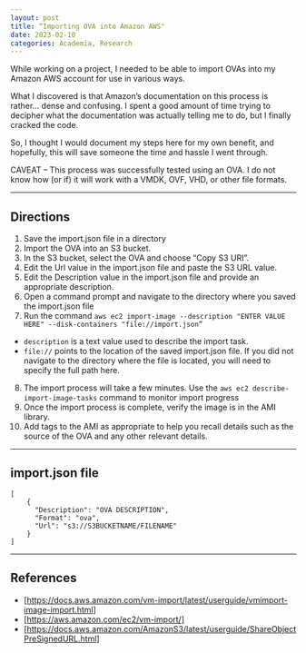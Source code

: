 ```yaml
---
layout: post
title: “Importing OVA into Amazon AWS"
date: 2023-02-10
categories: Academia, Research
---
```


While working on a project, I needed to be able to import OVAs into my Amazon AWS account for use in various ways.

What I discovered is that Amazon’s documentation on this process is rather… dense and confusing. I spent a good amount of time trying to decipher what the documentation was actually telling me to do, but I finally cracked the code.

So, I thought I would document my steps here for my own benefit, and hopefully, this will save someone the time and hassle I went through.

CAVEAT – This process was successfully tested using an OVA. I do not know how (or if) it will work with a VMDK, OVF, VHD, or other file formats.

---

## Directions

1. Save the import.json file in a directory
2. Import the OVA into an S3 bucket.
3. In the S3 bucket, select the OVA and choose “Copy S3 URI”.
4. Edit the Url value in the import.json file and paste the S3 URL value.
5. Edit the Description value in the import.json file and provide an appropriate description.
6. Open a command prompt and navigate to the directory where you saved the import.json file
7. Run the command `aws ec2 import-image --description "ENTER VALUE HERE" --disk-containers "file://import.json”`
- `description` is a text value used to describe the import task.
- `file://` points to the location of the saved import.json file. If you did not navigate to the directory where the file is located, you will need to specify the full path here.
8. The import process will take a few minutes. Use the `aws ec2 describe-import-image-tasks` command to monitor import progress
9. Once the import process is complete, verify the image is in the AMI library.
10. Add tags to the AMI as appropriate to help you recall details such as the source of the OVA and any other relevant details.

---

## import.json file

~~~
[
    {
      "Description": "OVA DESCRIPTION",
      "Format": "ova",
      "Url": "s3://S3BUCKETNAME/FILENAME"
    }
]

~~~

---

## References

- [https://docs.aws.amazon.com/vm-import/latest/userguide/vmimport-image-import.html]
- [https://aws.amazon.com/ec2/vm-import/]
- [https://docs.aws.amazon.com/AmazonS3/latest/userguide/ShareObjectPreSignedURL.html]